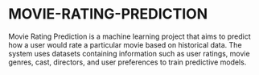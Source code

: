 # MOVIE-RATING-PREDICTION
Movie Rating Prediction is a machine learning project that aims to predict how a user would rate a particular movie based on historical data. The system uses datasets containing information such as user ratings, movie genres, cast, directors, and user preferences to train predictive models.
